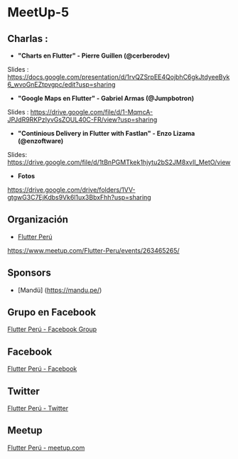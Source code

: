 # MeetUp-5

## Charlas :

- **"Charts en Flutter" - Pierre Guillen (@cerberodev)**

Slides : https://docs.google.com/presentation/d/1rvQZSrpEE4QojbhC6gkJtdyeeByk6_wvoGnEZtpvgpc/edit?usp=sharing


- **"Google Maps en Flutter" - Gabriel Armas (@Jumpbotron)**

Slides  : https://drive.google.com/file/d/1-MqmcA-JPJdR9RKPzIyvGsZOUL40C-FR/view?usp=sharing


- **"Continious Delivery in Flutter with Fastlan" - Enzo Lizama (@enzoftware)**

Slides: https://drive.google.com/file/d/1tBnPGMTkek1hjytu2bS2JM8xvII_MetO/view


- **Fotos**

https://drive.google.com/drive/folders/1VV-gtgwG3C7EjKdbs9Vk6l1ux3BbxFhh?usp=sharing

## Organización 
- [Flutter Perú](https://github.com/FlutterPeru)


https://www.meetup.com/Flutter-Peru/events/263465265/


## Sponsors

- [Mandü] (https://mandu.pe/)

## Grupo en Facebook 

[Flutter Perú - Facebook Group](https://www.facebook.com/groups/flutterperu)

## Facebook 

[Flutter Perú - Facebook](https://www.facebook.com/FlutterPeru)

## Twitter 

[Flutter Perú - Twitter](https://twitter.com/FlutterPeru)

## Meetup 

[Flutter Perú - meetup.com](https://www.meetup.com/Flutter-Peru/)
